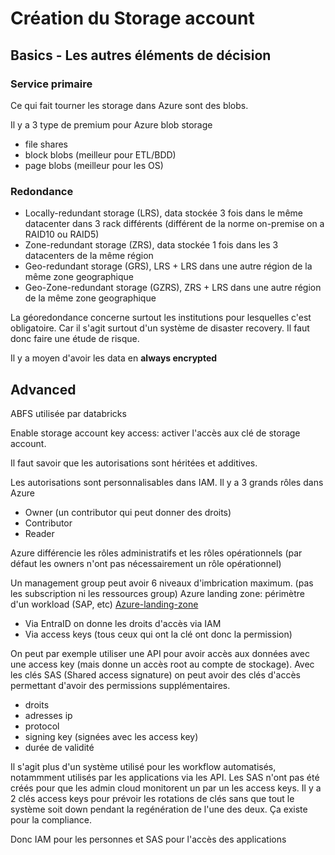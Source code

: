 # Création du Storage account

## Basics - Les autres éléments de décision

### Service primaire

Ce qui fait tourner les storage dans Azure sont des blobs.

Il y a 3 type de premium pour Azure blob storage
- file shares
- block blobs (meilleur pour ETL/BDD)
- page blobs (meilleur pour les OS)

### Redondance

- Locally-redundant storage (LRS), data stockée 3 fois dans le même datacenter dans 3 rack différents (différent de la norme on-premise on a RAID10 ou RAID5)
- Zone-redundant storage (ZRS), data stockée 1 fois dans les 3 datacenters de la même région
- Geo-redundant storage (GRS), LRS + LRS dans une autre région de la même zone geographique
- Geo-Zone-redundant storage (GZRS), ZRS + LRS dans une autre région de la même zone geographique

La géoredondance concerne surtout les institutions pour lesquelles c'est obligatoire. Car il s'agit surtout d'un système de disaster recovery.
Il faut donc faire une étude de risque.

Il y a moyen d'avoir les data en **always encrypted**

## Advanced

ABFS utilisée par databricks

Enable storage account key access: activer l'accès aux clé de storage account.

Il faut savoir que les autorisations sont héritées et additives.

Les autorisations sont personnalisables dans IAM. Il y a 3 grands rôles dans Azure

- Owner (un contributor qui peut donner des droits)
- Contributor
- Reader

Azure différencie les rôles administratifs et les rôles opérationnels (par défaut les owners n'ont pas nécessairement un rôle opérationnel)

Un management group peut avoir 6 niveaux d'imbrication maximum. (pas les subscription ni les ressources group)
Azure landing zone: périmètre d'un workload (SAP, etc)
[Azure-landing-zone](https://learn.microsoft.com/en-us/azure/cloud-adoption-framework/ready/enterprise-scale/media/azure-landing-zone-architecture-diagram-hub-spoke.svg#lightbox)

- Via EntraID on donne les droits d'accès via IAM
- Via access keys (tous ceux qui ont la clé ont donc la permission)

On peut par exemple utiliser une API pour avoir accès aux données avec une access key (mais donne un accès root au compte de stockage).
Avec les clés SAS (Shared access signature) on peut avoir des clés d'accès permettant d'avoir des permissions supplémentaires.

- droits
- adresses ip
- protocol
- signing key (signées avec les access key)
- durée de validité

Il s'agit plus d'un système utilisé pour les workflow automatisés, notammment utilisés par les applications via les API. Les SAS n'ont pas été créés pour que les admin cloud monitorent un par un les access keys.
Il y a 2 clés access keys pour prévoir les rotations de clés sans que tout le système soit down pendant la regénération de l'une des deux. Ça existe pour la compliance.

Donc IAM pour les personnes et SAS pour l'accès des applications
